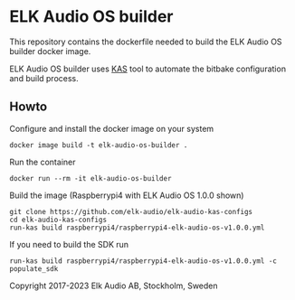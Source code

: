 # ELK Audio OS builder

This repository contains the dockerfile needed to build the ELK Audio OS builder docker image.

ELK Audio OS builder uses [KAS](https://github.com/siemens/kas) tool to automate the bitbake configuration and build process.

## Howto

Configure and install the docker image on your system
  ```
  docker image build -t elk-audio-os-builder .
  ```

Run the container
  ```
  docker run --rm -it elk-audio-os-builder
  ```

Build the image (Raspberrypi4 with ELK Audio OS 1.0.0 shown)
  ```
  git clone https://github.com/elk-audio/elk-audio-kas-configs
  cd elk-audio-kas-configs
  run-kas build raspberrypi4/raspberrypi4-elk-audio-os-v1.0.0.yml
  ```

  If you need to build the SDK run
  ```
  run-kas build raspberrypi4/raspberrypi4-elk-audio-os-v1.0.0.yml -c populate_sdk
  ```

Copyright 2017-2023 Elk Audio AB, Stockholm, Sweden

